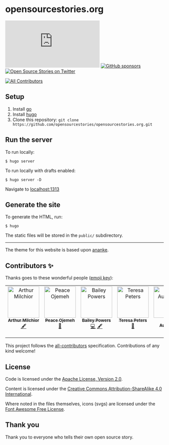 # opensourcestories.org
[![Apache 2.0 license](https://img.shields.io/github/license/opensourcestories/opensourcestories.org)](https://github.com/opensourcestories/opensourcestories.org/blob/main/LICENSE)
[![GitHub sponsors](https://img.shields.io/github/sponsors/opensourcestories)](https://github.com/sponsors/opensourcestories)
[![Open Source Stories on Twitter](https://img.shields.io/twitter/follow/StoriesOfOSS)](https://twitter.com/StoriesOfOSS)
<!-- ALL-CONTRIBUTORS-BADGE:START - Do not remove or modify this section -->
[![All Contributors](https://img.shields.io/badge/all_contributors-7-orange.svg?style=flat-square)](#contributors-)
<!-- ALL-CONTRIBUTORS-BADGE:END -->


## Setup

1. Install [go](https://golang.org)
1. Install [hugo](https://gohugo.io)
1. Clone this repository: `git clone https://github.com/opensourcestories/opensourcestories.org.git`

## Run the server

To run locally:

`$ hugo server`

To run locally with drafts enabled:

`$ hugo server -D`

Navigate to [localhost:1313](http://localhost:1313)

## Generate the site

To generate the HTML, run:

`$ hugo`

The static files will be stored in the `public/` subdirectory.

_____
The theme for this website is based upon [ananke](https://github.com/theNewDynamic/gohugo-theme-ananke).

## Contributors ✨

Thanks goes to these wonderful people ([emoji key](https://allcontributors.org/docs/en/emoji-key)):

<!-- ALL-CONTRIBUTORS-LIST:START - Do not remove or modify this section -->
<!-- prettier-ignore-start -->
<!-- markdownlint-disable -->
<table>
  <tbody>
    <tr>
      <td align="center" valign="top" width="14.28%"><a href="http://www.milchior.fr"><img src="https://avatars.githubusercontent.com/u/357361?v=4?s=100" width="100px;" alt="Arthur Milchior"/><br /><sub><b>Arthur Milchior</b></sub></a><br /><a href="#content-Arthur-Milchior" title="Content">🖋</a></td>
      <td align="center" valign="top" width="14.28%"><a href="https://bit.ly/perrieee"><img src="https://avatars.githubusercontent.com/u/30669761?v=4?s=100" width="100px;" alt="Peace Ojemeh"/><br /><sub><b>Peace Ojemeh</b></sub></a><br /><a href="#design-perriefidelis" title="Design">🎨</a></td>
      <td align="center" valign="top" width="14.28%"><a href="https://github.com/Pow3r5"><img src="https://avatars.githubusercontent.com/u/89673452?v=4?s=100" width="100px;" alt="Bailey Powers"/><br /><sub><b>Bailey Powers</b></sub></a><br /><a href="https://github.com/opensourcestories/opensourcestories.org/commits?author=Pow3r5" title="Code">💻</a> <a href="#content-Pow3r5" title="Content">🖋</a></td>
      <td align="center" valign="top" width="14.28%"><a href="https://github.com/TeresaP"><img src="https://avatars.githubusercontent.com/u/5288351?v=4?s=100" width="100px;" alt="Teresa Peters"/><br /><sub><b>Teresa Peters</b></sub></a><br /><a href="#ideas-TeresaP" title="Ideas, Planning, & Feedback">🤔</a></td>
      <td align="center" valign="top" width="14.28%"><a href="https://dev.to/tylerauerbeck"><img src="https://avatars.githubusercontent.com/u/29497147?v=4?s=100" width="100px;" alt="Tyler Auerbeck"/><br /><sub><b>Tyler Auerbeck</b></sub></a><br /><a href="#infra-tylerauerbeck" title="Infrastructure (Hosting, Build-Tools, etc)">🚇</a></td>
      <td align="center" valign="top" width="14.28%"><a href="http://aclairefication.com"><img src="https://avatars.githubusercontent.com/u/2000944?v=4?s=100" width="100px;" alt="Claire Moss"/><br /><sub><b>Claire Moss</b></sub></a><br /><a href="#content-aclairefication" title="Content">🖋</a></td>
      <td align="center" valign="top" width="14.28%"><a href="https://github.com/LuvvAggarwal"><img src="https://avatars.githubusercontent.com/u/67058817?v=4?s=100" width="100px;" alt="Luvv Aggarwal"/><br /><sub><b>Luvv Aggarwal</b></sub></a><br /><a href="https://github.com/opensourcestories/opensourcestories.org/commits?author=LuvvAggarwal" title="Code">💻</a></td>
    </tr>
  </tbody>
</table>

<!-- markdownlint-restore -->
<!-- prettier-ignore-end -->

<!-- ALL-CONTRIBUTORS-LIST:END -->

This project follows the [all-contributors](https://github.com/all-contributors/all-contributors) specification. Contributions of any kind welcome!

## License

Code is licensed under the [Apache License, Version 2.0](https://www.apache.org/licenses/LICENSE-2.0).

Content is licensed under the [Creative Commons Attribution-ShareAlike 4.0 International](https://creativecommons.org/licenses/by-sa/4.0/).

Where noted in the files themselves, icons (svgs) are licensed under the [Font Awesome Free License](https://github.com/FortAwesome/Font-Awesome/blob/6.x/LICENSE.txt).

## Thank you

Thank you to everyone who tells their own open source story.
